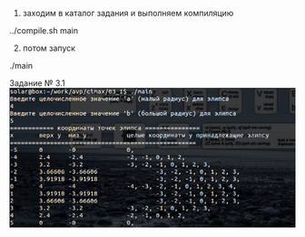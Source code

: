 1. заходим в каталог задания и выполняем компиляцию

../compile.sh main

2. потом запуск

./main

Задание № 3.1
![03_1](https://github.com/elston/cimax/blob/master/03_1/main.jpg "03_1")
